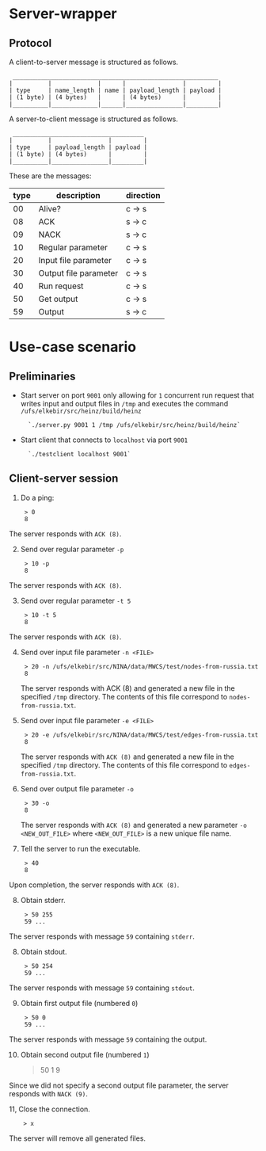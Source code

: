 Server-wrapper
==============

Protocol
--------

A client-to-server message is structured as follows.

     __________________________________________________________
    |          |             |      |                |         |
    | type     | name_length | name | payload_length | payload |
    | (1 byte) | (4 bytes)   |      | (4 bytes)      |         |
    |__________|_____________|______|________________|_________|

A server-to-client message is structured as follows.

     _____________________________________
    |          |                |         |
    | type     | payload_length | payload |
    | (1 byte) | (4 bytes)      |         |
    |__________|________________|_________|


These are the messages:

| type | description           | direction |
|------|-----------------------|-----------|
| 00   | Alive?                | c -> s    |
| 08   | ACK                   | s -> c    |
| 09   | NACK                  | s -> c    |
| 10   | Regular parameter     | c -> s    |
| 20   | Input file parameter  | c -> s    |
| 30   | Output file parameter | c -> s    |
| 40   | Run request           | c -> s    |
| 50   | Get output            | c -> s    |
| 59   | Output                | s -> c    |

Use-case scenario
=================

Preliminaries
-------------

* Start server on port `9001` only allowing for `1` concurrent run request that writes input and output files in `/tmp` and executes the command `/ufs/elkebir/src/heinz/build/heinz`

        `./server.py 9001 1 /tmp /ufs/elkebir/src/heinz/build/heinz`

* Start client that connects to `localhost` via port `9001`

        `./testclient localhost 9001`
    
    
Client-server session
---------------------
    
1. Do a ping:

        > 0
        8

  The server responds with `ACK (8)`.
  
2. Send over regular parameter `-p` 

        > 10 -p
        8
  
  The server responds with `ACK (8)`.

3. Send over regular parameter `-t 5` 

        > 10 -t 5
        8
  
  The server responds with `ACK (8)`.

4. Send over input file parameter `-n <FILE>`

        > 20 -n /ufs/elkebir/src/NINA/data/MWCS/test/nodes-from-russia.txt
        8
        
   The server responds with ACK (8) and generated a new file in the specified `/tmp` directory. The contents of this file correspond to `nodes-from-russia.txt`.

5. Send over input file parameter `-e <FILE>`

        > 20 -e /ufs/elkebir/src/NINA/data/MWCS/test/edges-from-russia.txt
        8

   The server responds with `ACK (8)` and generated a new file in the specified `/tmp` directory. The contents of this file correspond to `edges-from-russia.txt`.
   
6. Send over output file parameter `-o`

        > 30 -o
        8
       
   The server responds with `ACK (8)` and generated a new parameter `-o <NEW_OUT_FILE>` where `<NEW_OUT_FILE>` is a new unique file name.
   
7. Tell the server to run the executable.

        > 40
        8

  Upon completion, the server responds with `ACK (8)`.
   
8. Obtain stderr.

        > 50 255
        59 ...

  The server responds with message `59` containing `stderr`.
       
8. Obtain stdout.

        > 50 254
        59 ...

  The server responds with message `59` containing `stdout`.
  
9. Obtain first output file (numbered `0`)

        > 50 0
        59 ...

  The server responds with message `59` containing the output.
       
10.  Obtain second output file (numbered `1`)

        > 50 1
        9

  Since we did not specify a second output file parameter, the server responds with `NACK (9)`.
  
11, Close the connection.

        > x
        
  The server will remove all generated files.
